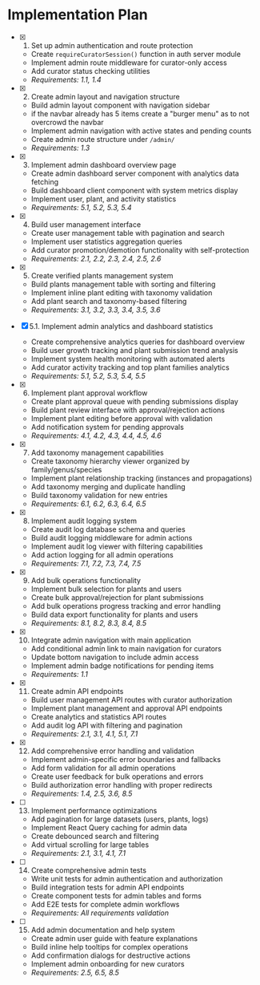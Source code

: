 # Implementation Plan

- [x] 1. Set up admin authentication and route protection
  - Create `requireCuratorSession()` function in auth server module
  - Implement admin route middleware for curator-only access
  - Add curator status checking utilities
  - _Requirements: 1.1, 1.4_

- [x] 2. Create admin layout and navigation structure
  - Build admin layout component with navigation sidebar
  - if the navbar already has 5 items create a "burger menu" as to not overcrowd the navbar
  - Implement admin navigation with active states and pending counts
  - Create admin route structure under `/admin/`
  - _Requirements: 1.3_

- [x] 3. Implement admin dashboard overview page
  - Create admin dashboard server component with analytics data fetching
  - Build dashboard client component with system metrics display
  - Implement user, plant, and activity statistics
  - _Requirements: 5.1, 5.2, 5.3, 5.4_

- [x] 4. Build user management interface
  - Create user management table with pagination and search
  - Implement user statistics aggregation queries
  - Add curator promotion/demotion functionality with self-protection
  - _Requirements: 2.1, 2.2, 2.3, 2.4, 2.5, 2.6_

- [x] 5. Create verified plants management system
  - Build plants management table with sorting and filtering
  - Implement inline plant editing with taxonomy validation
  - Add plant search and taxonomy-based filtering
  - _Requirements: 3.1, 3.2, 3.3, 3.4, 3.5, 3.6_

- [x] 5.1. Implement admin analytics and dashboard statistics
  - Create comprehensive analytics queries for dashboard overview
  - Build user growth tracking and plant submission trend analysis
  - Implement system health monitoring with automated alerts
  - Add curator activity tracking and top plant families analytics
  - _Requirements: 5.1, 5.2, 5.3, 5.4, 5.5_

- [x] 6. Implement plant approval workflow
  - Create plant approval queue with pending submissions display
  - Build plant review interface with approval/rejection actions
  - Implement plant editing before approval with validation
  - Add notification system for pending approvals
  - _Requirements: 4.1, 4.2, 4.3, 4.4, 4.5, 4.6_

- [x] 7. Add taxonomy management capabilities
  - Create taxonomy hierarchy viewer organized by family/genus/species
  - Implement plant relationship tracking (instances and propagations)
  - Add taxonomy merging and duplicate handling
  - Build taxonomy validation for new entries
  - _Requirements: 6.1, 6.2, 6.3, 6.4, 6.5_

- [x] 8. Implement audit logging system
  - Create audit log database schema and queries
  - Build audit logging middleware for admin actions
  - Implement audit log viewer with filtering capabilities
  - Add action logging for all admin operations
  - _Requirements: 7.1, 7.2, 7.3, 7.4, 7.5_
 
- [x] 9. Add bulk operations functionality
  - Implement bulk selection for plants and users
  - Create bulk approval/rejection for plant submissions
  - Add bulk operations progress tracking and error handling
  - Build data export functionality for plants and users
  - _Requirements: 8.1, 8.2, 8.3, 8.4, 8.5_

- [x] 10. Integrate admin navigation with main application
  - Add conditional admin link to main navigation for curators
  - Update bottom navigation to include admin access
  - Implement admin badge notifications for pending items
  - _Requirements: 1.1_

- [x] 11. Create admin API endpoints
  - Build user management API routes with curator authorization
  - Implement plant management and approval API endpoints
  - Create analytics and statistics API routes
  - Add audit log API with filtering and pagination
  - _Requirements: 2.1, 3.1, 4.1, 5.1, 7.1_

- [x] 12. Add comprehensive error handling and validation
  - Implement admin-specific error boundaries and fallbacks
  - Add form validation for all admin operations
  - Create user feedback for bulk operations and errors
  - Build authorization error handling with proper redirects
  - _Requirements: 1.4, 2.5, 3.6, 8.5_

- [ ] 13. Implement performance optimizations
  - Add pagination for large datasets (users, plants, logs)
  - Implement React Query caching for admin data
  - Create debounced search and filtering
  - Add virtual scrolling for large tables
  - _Requirements: 2.1, 3.1, 4.1, 7.1_

- [ ] 14. Create comprehensive admin tests
  - Write unit tests for admin authentication and authorization
  - Build integration tests for admin API endpoints
  - Create component tests for admin tables and forms
  - Add E2E tests for complete admin workflows
  - _Requirements: All requirements validation_

- [ ] 15. Add admin documentation and help system
  - Create admin user guide with feature explanations
  - Build inline help tooltips for complex operations
  - Add confirmation dialogs for destructive actions
  - Implement admin onboarding for new curators
  - _Requirements: 2.5, 6.5, 8.5_